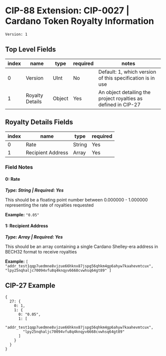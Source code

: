 # CIP-88 Extension: CIP-0027 | Cardano Token Royalty Information

`Version: 1`

## Top Level Fields

| index | name            | type   | required | notes                                                          |
|-------|-----------------|--------|----------|----------------------------------------------------------------|
| 0     | Version         | UInt   | No       | Default: 1, which version of this specification is in use      |
| 1     | Royalty Details | Object | Yes      | An object detailing the project royalties as defined in CIP-27 |

## Royalty Details Fields

| index | name              | type              | required |
|-------|-------------------|-------------------|----------|
| 0     | Rate              | String            | Yes      |
| 1     | Recipient Address | Array             | Yes      |

### Field Notes

#### 0: Rate

***Type: String | Required: Yes***

This should be a floating point number between 0.000000 - 1.000000 representing the rate of royalties requested

**Example:** `"0.05"`

#### 1: Recipient Address

***Type: Array | Required: Yes***

This should be an array containing a single Cardano Shelley-era address in BECH32 format to receive royalties

**Example:** `[
"addr_test1qqp7uedmne8vjzue66hknx87jspg56qhkm4gp6ahyw7kaahevmtcux",
"lpy25nqhaljc70094vfu8q4knqyv6668cvwhsq64gt89"
]`

## CIP-27 Example

```cbor 
{
  27: {
    0: 1,
    1: {
      0: "0.05",
      1: [
        "addr_test1qqp7uedmne8vjzue66hknx87jspg56qhkm4gp6ahyw7kaahevmtcux",
        "lpy25nqhaljc70094vfu8q4knqyv6668cvwhsq64gt89"
      ]
    }
  }
}
```